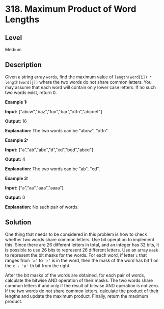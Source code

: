 # 318. Maximum Product of Word Lengths
## Level
Medium

## Description
Given a string array `words`, find the maximum value of `length(word[i]) * length(word[j])` where the two words do not share common letters. You may assume that each word will contain only lower case letters. If no such two words exist, return 0.

**Example 1:**

**Input:** ["abcw","baz","foo","bar","xtfn","abcdef"]

**Output:** 16

**Explanation:** The two words can be "abcw", "xtfn".

**Example 2:**

**Input:** ["a","ab","abc","d","cd","bcd","abcd"]

**Output:** 4

**Explanation:** The two words can be "ab", "cd".

**Example 3:**

**Input:** ["a","aa","aaa","aaaa"]

**Output:** 0

**Explanation:** No such pair of words.

## Solution
One thing that needs to be considered in this problem is how to check whether two words share common letters. Use bit operation to implement this. Since there are 26 different letters in total, and an integer has 32 bits, it is possible to use 26 bits to represent 26 different letters. Use an array `mask` to represent the bit masks for the words. For each word, if letter `c` that ranges from `'a'` to `'z'` is in the word, then the mask of the word has bit 1 on the `c - 'a'`-th bit from the right.

After the bit masks of the words are obtained, for each pair of words, calculate the bitwise AND operation of their masks. The two words share common letters if and only if the result of bitwise AND operation is not zero. If the two words do not share common letters, calculate the product of their lengths and update the maximum product. Finally, return the maximum product.
